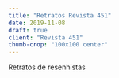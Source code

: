 ```yaml
---
title: "Retratos Revista 451"
date: 2019-11-08
draft: true
client: "Revista 451"
thumb-crop: "100x100 center"
---
```


Retratos de resenhistas
